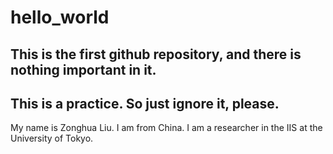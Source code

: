 # hello_world
This is the first github repository, and there is nothing important in it. 
-------------------------------------------------
This is a practice. So just ignore it, please.
--
My name is Zonghua Liu. I am from China. I am a researcher in the IIS at the University of Tokyo.
